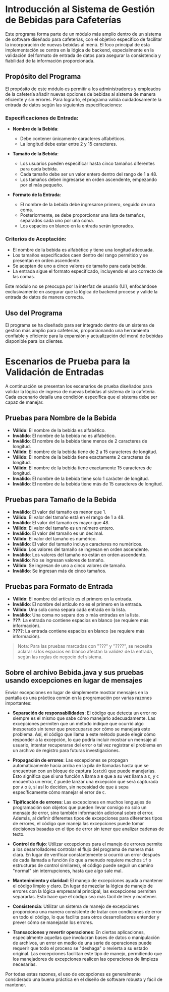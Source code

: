 # Introducción al Sistema de Gestión de Bebidas para Cafeterías

Este programa forma parte de un módulo más amplio dentro de un sistema de software diseñado para cafeterías, con el objetivo específico de facilitar la incorporación de nuevas bebidas al menú. El foco principal de esta implementación se centra en la lógica de backend, especialmente en la validación del formato de entrada de datos para asegurar la consistencia y fiabilidad de la información proporcionada.

## Propósito del Programa

El propósito de este módulo es permitir a los administradores y empleados de la cafetería añadir nuevas opciones de bebidas al sistema de manera eficiente y sin errores. Para lograrlo, el programa valida cuidadosamente la entrada de datos según las siguientes especificaciones:

### Especificaciones de Entrada:

- **Nombre de la Bebida**:
  - Debe contener únicamente caracteres alfabéticos.
  - La longitud debe estar entre 2 y 15 caracteres.

- **Tamaño de la Bebida**:
  - Los usuarios pueden especificar hasta cinco tamaños diferentes para cada bebida.
  - Cada tamaño debe ser un valor entero dentro del rango de 1 a 48.
  - Los tamaños deben ingresarse en orden ascendente, empezando por el más pequeño.

- **Formato de la Entrada**:
  - El nombre de la bebida debe ingresarse primero, seguido de una coma.
  - Posteriormente, se debe proporcionar una lista de tamaños, separados cada uno por una coma.
  - Los espacios en blanco en la entrada serán ignorados.

### Criterios de Aceptación:

- El nombre de la bebida es alfabético y tiene una longitud adecuada.
- Los tamaños especificados caen dentro del rango permitido y se presentan en orden ascendente.
- Se aceptan de uno a cinco valores de tamaño para cada bebida.
- La entrada sigue el formato especificado, incluyendo el uso correcto de las comas.

Este módulo no se preocupa por la interfaz de usuario (UI), enfocándose exclusivamente en asegurar que la lógica de backend procese y valide la entrada de datos de manera correcta.

## Uso del Programa

El programa se ha diseñado para ser integrado dentro de un sistema de gestión más amplio para cafeterías, proporcionando una herramienta confiable y eficiente para la expansión y actualización del menú de bebidas disponible para los clientes.


# Escenarios de Prueba para la Validación de Entradas

A continuación se presentan los escenarios de prueba diseñados para validar la lógica de ingreso de nuevas bebidas al sistema de la cafetería. Cada escenario detalla una condición específica que el sistema debe ser capaz de manejar.

## Pruebas para Nombre de la Bebida

- **Válido**: El nombre de la bebida es alfabético.
- **Inválido**: El nombre de la bebida no es alfabético.
- **Inválido**: El nombre de la bebida tiene menos de 2 caracteres de longitud.
- **Válido**: El nombre de la bebida tiene de 2 a 15 caracteres de longitud.
- **Válido**: El nombre de la bebida tiene exactamente 2 caracteres de longitud.
- **Válido**: El nombre de la bebida tiene exactamente 15 caracteres de longitud.
- **Inválido**: El nombre de la bebida tiene solo 1 carácter de longitud.
- **Inválido**: El nombre de la bebida tiene más de 15 caracteres de longitud.

## Pruebas para Tamaño de la Bebida

- **Inválido**: El valor del tamaño es menor que 1.
- **Válido**: El valor del tamaño está en el rango de 1 a 48.
- **Inválido**: El valor del tamaño es mayor que 48.
- **Válido**: El valor del tamaño es un número entero.
- **Inválido**: El valor del tamaño es un decimal.
- **Válido**: El valor del tamaño es numérico.
- **Inválido**: El valor del tamaño incluye caracteres no numéricos.
- **Válido**: Los valores del tamaño se ingresan en orden ascendente.
- **Inválido**: Los valores del tamaño no están en orden ascendente.
- **Inválido**: No se ingresan valores de tamaño.
- **Válido**: Se ingresan de uno a cinco valores de tamaño.
- **Inválido**: Se ingresan más de cinco tamaños.

## Pruebas para Formato de Entrada

- **Válido**: El nombre del artículo es el primero en la entrada.
- **Inválido**: El nombre del artículo no es el primero en la entrada.
- **Válido**: Una sola coma separa cada entrada en la lista.
- **Inválido**: Una coma no separa dos o más entradas en la lista.
- **???**: La entrada no contiene espacios en blanco (se requiere más información).
- **????**: La entrada contiene espacios en blanco (se requiere más información).

> Nota: Para las pruebas marcadas con "???" y "????", se necesita aclarar si los espacios en blanco afectan la validez de la entrada, según las reglas de negocio del sistema.




## Sobre el archivo Bebida.java y sus pruebas usando excepciones en lugar de mensajes

Enviar excepciones en lugar de simplemente mostrar mensajes en la pantalla es una práctica común en la programación por varias razones importantes:

- **Separación de responsabilidades**: El código que detecta un error no siempre es el mismo que sabe cómo manejarlo adecuadamente. Las excepciones permiten que un método indique que ocurrió algo inesperado sin tener que preocuparse por cómo se manejará este problema. Así, el código que llama a este método puede elegir cómo responder a la excepción, lo que podría incluir mostrar un mensaje al usuario, intentar recuperarse del error o tal vez registrar el problema en un archivo de registro para futuras investigaciones.

- **Propagación de errores**: Las excepciones se propagan automáticamente hacia arriba en la pila de llamadas hasta que se encuentran con un bloque de captura (`catch`) que puede manejarlas. Esto significa que si una función `A` llama a `B` que a su vez llama a `C`, y `C` encuentra un error, `C` puede lanzar una excepción que será capturada por `A` o `B`, si así lo deciden, sin necesidad de que `B` sepa específicamente cómo manejar el error de `C`.

- **Tipificación de errores**: Las excepciones en muchos lenguajes de programación son objetos que pueden llevar consigo no solo un mensaje de error, sino también información adicional sobre el error. Además, al definir diferentes tipos de excepciones para diferentes tipos de errores, el código que maneja las excepciones puede tomar decisiones basadas en el tipo de error sin tener que analizar cadenas de texto.

- **Control de flujo**: Utilizar excepciones para el manejo de errores permite a los desarrolladores controlar el flujo del programa de manera más clara. En lugar de verificar constantemente si ocurrió un error después de cada llamada a función (lo que a menudo requiere muchos `if` o estructuras de control similares), el código puede seguir un camino "normal" sin interrupciones, hasta que algo sale mal.

- **Mantenimiento y claridad**: El manejo de excepciones ayuda a mantener el código limpio y claro. En lugar de mezclar la lógica de manejo de errores con la lógica empresarial principal, las excepciones permiten separarlas. Esto hace que el código sea más fácil de leer y mantener.

- **Consistencia**: Utilizar un sistema de manejo de excepciones proporciona una manera consistente de tratar con condiciones de error en todo el código, lo que facilita para otros desarrolladores entender y prever cómo se manejarán los errores.

- **Transacciones y revertir operaciones**: En ciertas aplicaciones, especialmente aquellas que involucran bases de datos o manipulación de archivos, un error en medio de una serie de operaciones puede requerir que todo el proceso se "deshaga" o revierta a su estado original. Las excepciones facilitan este tipo de manejo, permitiendo que los manejadores de excepciones realicen las operaciones de limpieza necesarias.

Por todas estas razones, el uso de excepciones es generalmente considerado una buena práctica en el diseño de software robusto y fácil de mantener.


